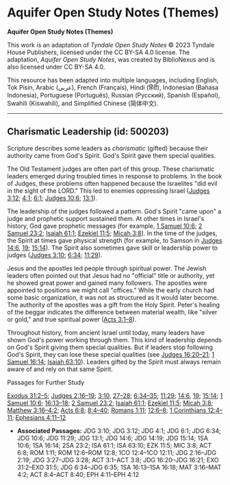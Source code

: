 # Aquifer Open Study Notes (Themes)

**Aquifer Open Study Notes (Themes)**

This work is an adaptation of *Tyndale Open Study Notes* © 2023 Tyndale House Publishers, licensed under the CC BY\-SA 4\.0 license. The adaptation, *Aquifer Open Study Notes*, was created by BiblioNexus and is also licensed under CC BY\-SA 4\.0\.

This resource has been adapted into multiple languages, including English, Tok Pisin, Arabic (عربي), French (Français), Hindi (हिंदी), Indonesian (Bahasa Indonesia), Portuguese (Português), Russian (Русский), Spanish (Español), Swahili (Kiswahili), and Simplified Chinese (简体中文).



--------------------------------

## Charismatic Leadership (id: 500203)

Scripture describes some leaders as *charismatic* (gifted) because their authority came from God's Spirit. God's Spirit gave them special qualities.

The Old Testament judges are often part of this group. These charismatic leaders emerged during troubled times in response to problems. In the book of Judges, these problems often happened because the Israelites "did evil in the sight of the LORD." This led to enemies oppressing Israel ([Judges 3:12](https://ref.ly/Judg3:12); [4:1](https://ref.ly/Judg4:1); [6:1](https://ref.ly/Judg6:1); [Judges 10:6](https://ref.ly/Judg10:6); [13:1](https://ref.ly/Judg13:1)).

The leadership of the judges followed a pattern. God's Spirit "came upon" a judge and prophetic support sustained them. At other times in Israel's history, God gave prophetic messages (for example, [1 Samuel 10:6](https://ref.ly/1Sam10:6); [2 Samuel 23:2](https://ref.ly/2Sam23:2); [Isaiah 61:1](https://ref.ly/Isa61:1); [Ezekiel 11:5](https://ref.ly/Ezek11:5); [Micah 3:8](https://ref.ly/Mic3:8)). In the time of the judges, the Spirit at times gave physical strength (for example, to Samson in [Judges 14:6](https://ref.ly/Judg14:6), [19](https://ref.ly/Judg14:19); [15:14](https://ref.ly/Judg15:14)). The Spirit also sometimes gave skill or leadership power to judges ([Judges 3:10](https://ref.ly/Judg3:10); [6:34](https://ref.ly/Judg6:34); [11:29](https://ref.ly/Judg11:29)).

Jesus and the apostles led people through spiritual power. The Jewish leaders often pointed out that Jesus had no "official" title or authority, yet he showed great power and gained many followers. The apostles were appointed to positions we might call "offices." While the early church had some basic organization, it was not as structured as it would later become. The authority of the apostles was a gift from the Holy Spirit. Peter's healing of the beggar indicates the difference between material wealth, like "silver or gold," and true spiritual power ([Acts 3:1–8](https://ref.ly/Acts3:1-Acts3:8)).

Throughout history, from ancient Israel until today, many leaders have shown God's power working through them. This kind of leadership depends on God's Spirit giving them special qualities. But if leaders stop following God's Spirit, they can lose these special qualities (see [Judges 16:20–21](https://ref.ly/Judg16:20-Judg16:21); [1 Samuel 16:14](https://ref.ly/1Sam16:14); [Isaiah 63:10](https://ref.ly/Isa63:10)). Leaders gifted by the Spirit must always remain aware of and rely on that same Spirit.

Passages for Further Study

[Exodus 31:2–5](https://ref.ly/Exod31:2-Exod31:5); [Judges 2:16–19](https://ref.ly/Judg2:16-Judg2:19); [3:10](https://ref.ly/Judg3:10), [27–28](https://ref.ly/Judg3:27-Judg3:28); [6:34–35](https://ref.ly/Judg6:34-Judg6:35); [11:29](https://ref.ly/Judg11:29); [14:6](https://ref.ly/Judg14:6), [19](https://ref.ly/Judg14:19); [15:14](https://ref.ly/Judg15:14); [1 Samuel 10:6](https://ref.ly/1Sam10:6); [16:13–18](https://ref.ly/1Sam16:13-1Sam16:18); [2 Samuel 23:2](https://ref.ly/2Sam23:2); [Isaiah 61:1](https://ref.ly/Isa61:1); [Ezekiel 11:5](https://ref.ly/Ezek11:5); [Micah 3:8](https://ref.ly/Mic3:8); [Matthew 3:16–4:2](https://ref.ly/Matt3:16-Matt4:2); [Acts 6:8](https://ref.ly/Acts6:8); [8:4–40](https://ref.ly/Acts8:4-Acts8:40); [Romans 1:11](https://ref.ly/Rom1:11); [12:6–8](https://ref.ly/Rom12:6-Rom12:8); [1 Corinthians 12:4–11](https://ref.ly/1Cor12:4-1Cor12:11); [Ephesians 4:11–12](https://ref.ly/Eph4:11-Eph4:12)

* **Associated Passages:** JDG 3:10; JDG 3:12; JDG 4:1; JDG 6:1; JDG 6:34; JDG 10:6; JDG 11:29; JDG 13:1; JDG 14:6; JDG 14:19; JDG 15:14; 1SA 10:6; 1SA 16:14; 2SA 23:2; ISA 61:1; ISA 63:10; EZK 11:5; MIC 3:8; ACT 6:8; ROM 1:11; ROM 12:6–ROM 12:8; 1CO 12:4–1CO 12:11; JDG 2:16–JDG 2:19; JDG 3:27–JDG 3:28; ACT 3:1–ACT 3:8; JDG 16:20–JDG 16:21; EXO 31:2–EXO 31:5; JDG 6:34–JDG 6:35; 1SA 16:13–1SA 16:18; MAT 3:16–MAT 4:2; ACT 8:4–ACT 8:40; EPH 4:11–EPH 4:12

